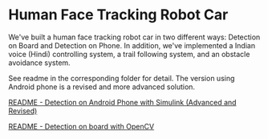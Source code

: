 # Human Face Tracking Robot Car

We've built a human face tracking robot car in two different ways: Detection on Board and Detection on Phone. In addition, we've implemented a Indian voice (Hindi) controlling system, a trail following system, and an obstacle avoidance system.

See readme in the corresponding folder for detail. The version using Android phone is a revised and more advanced solution.

[README - Detection on Android Phone with Simulink (Advanced and Revised)](./detection-on-Android-phone/readme.md)

[README - Detection on board with OpenCV](./detection-on-board/readme.md)
